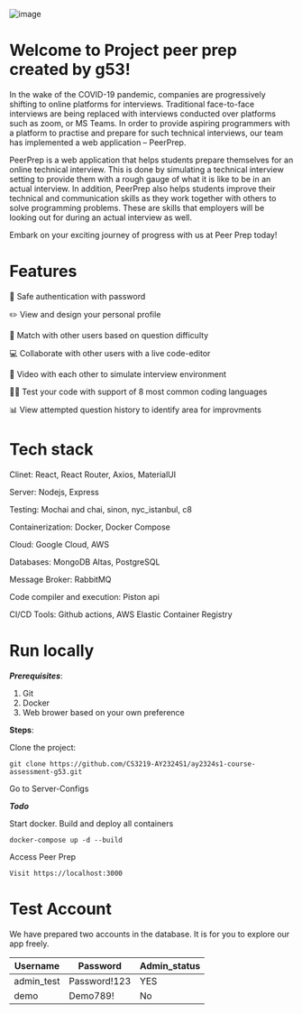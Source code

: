 ![image](https://github.com/CS3219-AY2324S1/ay2324s1-course-assessment-g53/assets/62133038/152c7635-054e-4548-9afc-644081ec518f)

# Welcome to Project peer prep created by g53!
In the wake of the COVID-19 pandemic, companies are progressively shifting to online platforms for interviews. Traditional face-to-face interviews are being replaced with interviews conducted over platforms such as zoom, or MS Teams.
In order to provide aspiring programmers with a platform to practise and prepare for such technical interviews, our team has implemented a web application – PeerPrep.

PeerPrep is a web application that helps students prepare themselves for an online technical interview. This is done by simulating a technical interview setting to provide them with a rough gauge of what it is like to be in an actual interview. In addition, PeerPrep also helps students improve their technical and communication skills as they work together with others to solve programming problems. These are skills that employers will be looking out for during an actual interview as well.

Embark on your exciting journey of progress with us at Peer Prep today!

# Features 
🔐 Safe authentication with password

✏️ View and design your personal profile

🤝 Match with other users based on question difficulty

💻 Collaborate with other users with a live code-editor

🎥 Video with each other to simulate interview environment

👨‍💻 Test your code with support of 8 most common coding languages

📊 View attempted question history to identify area for improvments

# Tech stack
Clinet: React, React Router, Axios, MaterialUI

Server: Nodejs, Express

Testing: Mochai and chai, sinon, nyc_istanbul, c8

Containerization: Docker, Docker Compose

Cloud: Google Cloud, AWS

Databases: MongoDB Altas, PostgreSQL

Message Broker: RabbitMQ

Code compiler and execution: Piston api

CI/CD Tools: Github actions, AWS Elastic Container Registry

# Run locally

***Prerequisites***: 

1. Git
2. Docker
3. Web brower based on your own preference

**Steps**:

Clone the project:

```git clone https://github.com/CS3219-AY2324S1/ay2324s1-course-assessment-g53.git```

Go to Server-Configs

***Todo***

Start docker. Build and deploy all containers

```docker-compose up -d --build```

Access Peer Prep

```Visit https://localhost:3000```

# Test Account

We have prepared two accounts in the database. It is for you to explore our app freely.

| Username     | Password | Admin_status|
| ---      | ---       | --- |
| admin_test | Password!123 | YES|
| demo| Demo789!| No|
 

